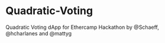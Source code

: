 # Quadratic-Voting
Quadratic Voting dApp for Ethercamp Hackathon by @Schaeff, @hcharlanes and @mattyg
